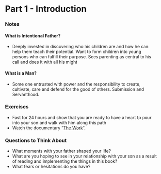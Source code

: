 # Part 1 - Introduction

### Notes

#### What is Intentional Father?
* Deeply invested in discovering who his children are and how he can help them teach their potential. Want to form children into young persons who can fulfill their purpose. Sees parenting as central to his call and does it with all his might

#### What is a Man?
* Some one entrusted with power and the responsibility to create, cultivate, care and defend for the good of others. Submission and Servanthood.
### Exercises

- Fast for 24 hours and show that you are ready to have a heart tp pour into your son and walk with him along this path
- Watch the documentary “[The Work](https://en.wikipedia.org/wiki/The_Work_(film))”.

### Questions to Think About

- What moments with your father shaped your life?
- What are you hoping to see in your relationship with your son as a result of reading and implementing the things in this book?
- What fears or hesitations do you have?